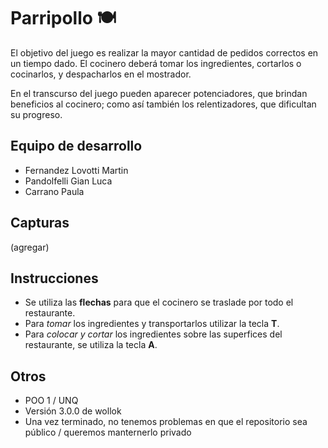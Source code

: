 # Parripollo :plate_with_cutlery:

El objetivo del juego es realizar la mayor cantidad de pedidos correctos en un tiempo dado. El cocinero deberá tomar los ingredientes, cortarlos o cocinarlos, y despacharlos en el mostrador.

En el transcurso del juego pueden aparecer potenciadores, que brindan beneficios al cocinero; como así también los relentizadores, que dificultan su progreso.

## Equipo de desarrollo

- Fernandez Lovotti Martin
- Pandolfelli Gian Luca
- Carrano Paula

## Capturas

(agregar)

## Instrucciones
- Se utiliza las **flechas** para que el cocinero se traslade por todo el restaurante.
- Para *tomar* los ingredientes y transportarlos utilizar la tecla **T**.
- Para *colocar y cortar* los ingredientes sobre las superfices del restaurante,  se utiliza la tecla **A**.

## Otros

- POO 1 / UNQ
- Versión 3.0.0 de wollok 
- Una vez terminado, no tenemos problemas en que el repositorio sea público / queremos manternerlo privado
